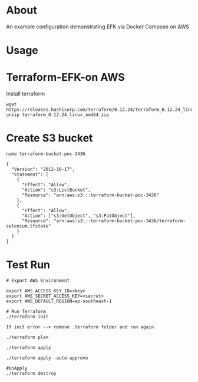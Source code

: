 # About

An example configuration demonstrating EFK via Docker Compose on AWS 

# Usage

# Terraform-EFK-on AWS
Install terraform
```
wget https://releases.hashicorp.com/terraform/0.12.24/terraform_0.12.24_linux_amd64.zip
unzip terraform_0.12.24_linux_amd64.zip
```
# Create S3 bucket
```
name terraform-bucket-poc-3436

{
  "Version": "2012-10-17",
  "Statement": [
    {
      "Effect": "Allow",
      "Action": "s3:ListBucket",
      "Resource": "arn:aws:s3:::terraform-bucket-poc-3436"
    },
    {
      "Effect": "Allow",
      "Action": ["s3:GetObject", "s3:PutObject"],
      "Resource": "arn:aws:s3:::terraform-bucket-poc-3436/terraform-selenium.tfstate"
    }
  ]
}
```
# Test Run
```
# Export AWS Environment

export AWS_ACCESS_KEY_ID=<key>
export AWS_SECRET_ACCESS_KEY=<secret>
export AWS_DEFAULT_REGION=ap-southeast-1

# Run Terraform
./terraform init

If init error --> remove .terraform folder and run again

./terraform plan

./terraform apply 

./terraform apply -auto-approve

#UnApply
./terraform destroy
```
